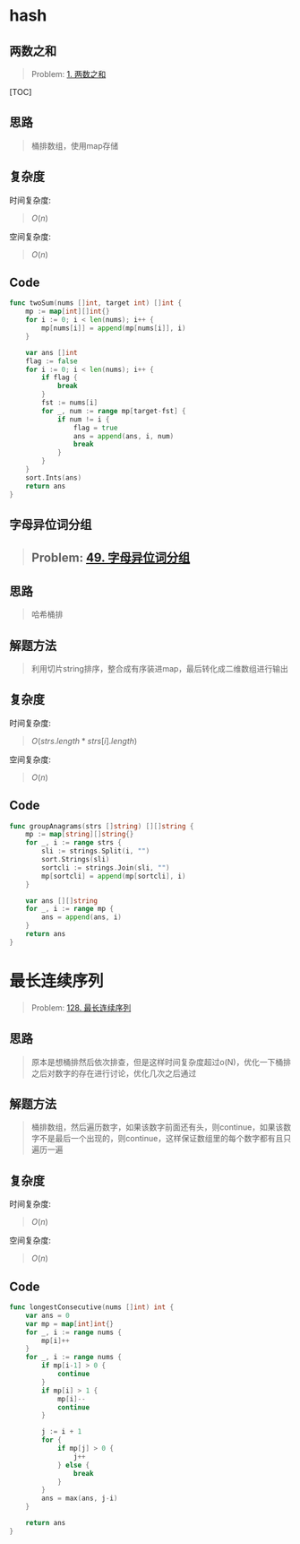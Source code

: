 # hash
## 两数之和
>  Problem: [1. 两数之和](https://leetcode.cn/problems/two-sum/description/)

[TOC]

## 思路

> 桶排数组，使用map存储

## 复杂度

时间复杂度:
> $O(n)$

空间复杂度:
> $O(n)$



## Code
```Go []
func twoSum(nums []int, target int) []int {
	mp := map[int][]int{}
	for i := 0; i < len(nums); i++ {
		mp[nums[i]] = append(mp[nums[i]], i)
	}

	var ans []int
	flag := false
	for i := 0; i < len(nums); i++ {
		if flag {
			break
		}
		fst := nums[i]
		for _, num := range mp[target-fst] {
			if num != i {
				flag = true
				ans = append(ans, i, num)
				break
			}
		}
	}
	sort.Ints(ans)
	return ans
}
```


## 字母异位词分组
> ## Problem: [49. 字母异位词分组](https://leetcode.cn/problems/group-anagrams/description/)


## 思路

> 哈希桶排

## 解题方法

> 利用切片string排序，整合成有序装进map，最后转化成二维数组进行输出
## 复杂度

时间复杂度:
> $O(strs.length * strs[i].length)$

空间复杂度:
> $O(n)$



## Code
```Go []
func groupAnagrams(strs []string) [][]string {
	mp := map[string][]string{}
	for _, i := range strs {
		sli := strings.Split(i, "")
		sort.Strings(sli)
		sortcli := strings.Join(sli, "")
		mp[sortcli] = append(mp[sortcli], i)
	}

	var ans [][]string
	for _, i := range mp {
		ans = append(ans, i)
	}
	return ans
}
```

# 最长连续序列
> Problem: [128. 最长连续序列](https://leetcode.cn/problems/longest-consecutive-sequence/description/)

## 思路

> 原本是想桶排然后依次排查，但是这样时间复杂度超过o(N)，优化一下桶排之后对数字的存在进行讨论，优化几次之后通过

## 解题方法

> 桶排数组，然后遍历数字，如果该数字前面还有头，则continue，如果该数字不是最后一个出现的，则continue，这样保证数组里的每个数字都有且只遍历一遍

## 复杂度

时间复杂度:
> $O(n)$

空间复杂度:
> $O(n)$



## Code
```Go []
func longestConsecutive(nums []int) int {
	var ans = 0
	var mp = map[int]int{}
	for _, i := range nums {
		mp[i]++
	}
	for _, i := range nums {
		if mp[i-1] > 0 {
			continue
		}
		if mp[i] > 1 {
			mp[i]--
			continue
		}

		j := i + 1
		for {
			if mp[j] > 0 {
				j++
			} else {
				break
			}
		}
		ans = max(ans, j-i)
	}

	return ans
}
```
  



